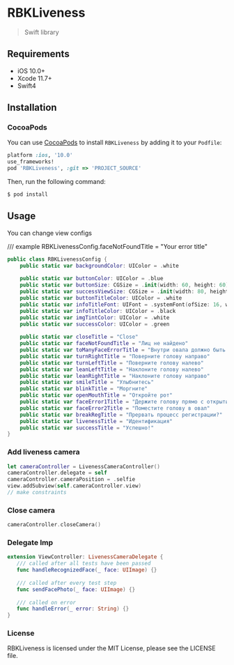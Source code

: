 RBKLiveness
=======
> Swift library 


## Requirements

- iOS 10.0+
- Xcode 11.7+
- Swift4

## Installation

### CocoaPods

You can use [CocoaPods](http://cocoapods.org/) to install `RBKLiveness` by adding it to your `Podfile`:

```ruby
platform :ios, '10.0'
use_frameworks!
pod 'RBKLiveness', :git => 'PROJECT_SOURCE'
```

Then, run the following command:

```ruby
$ pod install
```

## Usage
You can change view configs

/// example
 RBKLivenessConfig.faceNotFoundTitle = "Your error title"

```swift
public class RBKLivenessConfig {
    public static var backgroundColor: UIColor = .white
    
    public static var buttonColor: UIColor = .blue
    public static var buttonSize: CGSize = .init(width: 60, height: 60)
    public static var successViewSize: CGSize = .init(width: 80, height: 80)
    public static var buttonTitleColor: UIColor = .white
    public static var infoTitleFont: UIFont = .systemFont(ofSize: 16, weight: .regular)
    public static var infoTitleColor: UIColor = .black
    public static var imgTintColor: UIColor = .white
    public static var successColor: UIColor = .green
    
    public static var closeTitle = "Close"
    public static var faceNotFoundTitle = "Лиц не найдено"
    public static var toManyFaceErrorTitle = "Внутри овала должно быть одно лицо"
    public static var turnRightTitle = "Поверните голову направо"
    public static var turnLeftTitle = "Поверните голову налево"
    public static var leanLeftTitle = "Наклоните голову налево"
    public static var leanRightTitle = "Наклоните голову направо"
    public static var smileTitle = "Улыбнитесь"
    public static var blinkTitle = "Моргните"
    public static var openMouthTitle = "Откройте рот"
    public static var faceError1Title = "Держите голову прямо с открытими глазами"
    public static var faceError2Title = "Поместите голову в овал"
    public static var breakRegTitle = "Прервать процесс регистрации?"
    public static var livenessTitle = "Идентификация"
    public static var successTitle = "Успешно!"
}
```


### Add liveness camera

```swift
let cameraController = LivenessCameraController()
cameraController.delegate = self
cameraController.cameraPosition = .selfie
view.addSubview(self.cameraController.view)
// make constraints
```

### Close camera

```swift
cameraController.closeCamera()
```

### Delegate Imp

```swift
extension ViewController: LivenessCameraDelegate {
   /// called after all tests have been passed
   func handleRecognizedFace(_ face: UIImage) {}
   
   /// called after every test step
   func sendFacePhoto(_ face: UIImage) {}
   
   /// called on error
   func handleError(_ error: String) {}
}
```

[swift-image]:https://img.shields.io/badge/swift-4.0-orange.svg
[swift-url]: https://swift.org/

### License

RBKLiveness is licensed under the MIT License, please see the LICENSE file.
